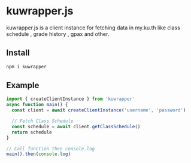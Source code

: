 # kuwrapper.js

kuwrapper.js is a client instance for fetching data in my.ku.th like class schedule , grade history , gpax and other.

## Install

```bash
npm i kuwrapper
```

## Example

```ts
import { createClientInstance } from 'kuwrapper'
async function main() {
  const client = await createClientInstance('username', 'password')

  // Fetch Class Schedule
  const schedule = await client.getClassSchedule()
  return schedule
}

// Call function then console.log
main().then(console.log)
```
